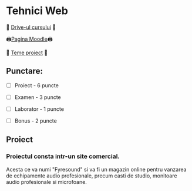 # Tehnici Web

 :floppy_disk: [Drive-ul cursului](https://drive.google.com/drive/u/0/folders/1h059-AbXRFfmXbPUemzj2OrOHeWU3w_E) :floppy_disk:
 
 :printer:[Pagina Moodle](https://moodle.unibuc.ro/course/view.php?id=6733):printer:
 
 :ledger: [Teme proiect](https://docs.google.com/spreadsheets/d/19OEmuNlcPZwR3k6R_Av803uG4nepIlOqU5Q-iddDisw/edit#gid=0) :ledger:


## Punctare:
- [ ] Proiect - 6 puncte

- [ ] Examen - 3 puncte

- [ ] Laborator - 1 puncte

- [ ] Bonus - 2 puncte

## Proiect

### Proiectul consta intr-un site comercial.
Acesta ce va numi "Fyresound" si va fi un magazin online pentru vanzarea de echipamente audio profesionale, precum casti de studio, monitoare audio profesionale si microfoane.
